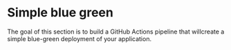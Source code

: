 # Simple blue green
The goal of this section is to build a GitHub Actions pipeline that willcreate a simple blue-green deployment of your application.